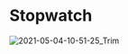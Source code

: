 # Stopwatch

![2021-05-04-10-51-25_Trim](https://user-images.githubusercontent.com/80545806/116980884-17a39d00-acc7-11eb-968d-ab405b1d0132.gif)

